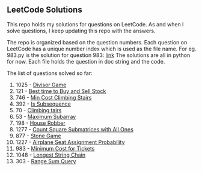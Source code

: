 ## LeetCode Solutions

This repo holds my solutions for questions on LeetCode. As and when I solve questions, I keep updating this repo with the answers.


The repo is organized based on the question numbers. Each question on LeetCode has a unique number index which is used as the file name. For eg. 983.py is the solution for question 983: [link](https://leetcode.com/problems/minimum-cost-for-tickets/)
The solutions are all in python for now. Each file holds the question in doc string and the code.

The list of questions solved so far:

1. 1025 - [Divisor Game][1025]
2. 121 - [Best time to Buy and Sell Stock][121]
3. 746 - [Min Cost Climbing Stairs][746]
4. 392 - [Is Subsequence][392]
5. 70 - [Climbing tairs][70]
6. 53 - [Maximum Subarray][53]
7. 198 - [House Robber][198]
8. 1277 - [Count Square Submatrices with All Ones][1277]
9. 877 - [Stone Game][877]
10. 1227 - [Airplane Seat Assignment Probability][1227]
11. 983 - [Minimum Cost for Tickets][983]
12. 1048 - [Longest String Chain][1048]
13. 303 - [Range Sum Query][303]

[1025]: https://leetcode.com/problems/divisor-game
[121]: https://leetcode.com/problems/best-time-to-buy-and-sell-stock<Paste>
[746]: https://leetcode.com/problems/min-cost-climbing-stairs
[392]: https://leetcode.com/problems/is-subsequence
[70]: https://leetcode.com/problems/climbing-stairs
[53]: https://leetcode.com/problems/maximum-subarray
[198]: https://leetcode.com/problems/house-robber
[1277]:https://leetcode.com/problems/count-square-submatrices-with-all-ones
[877]: https://leetcode.com/problems/stone-game
[1227]: https://leetcode.com/problems/airplane-seat-assignment-probability
[983]: https://leetcode.com/problems/minimum-cost-for-tickets
[1048]: https://leetcode.com/problems/longest-string-chain
[303]: https://leetcode.com/problems/range-sum-query-immutable/
